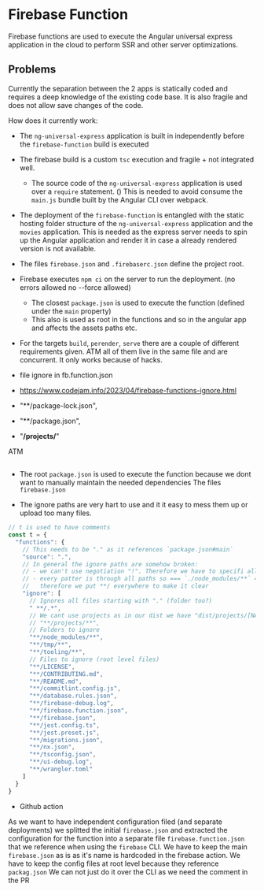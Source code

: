 # Firebase Function

Firebase functions are used to execute the Angular universal express application in the cloud to perform SSR and other
server optimizations.

## Problems

Currently the separation between the 2 apps is statically coded and requires a deep knowledge of the existing code base.
It is also fragile and does not allow save changes of the code.

How does it currently work:

- The `ng-universal-express` application is built in independently before the `firebase-function` build is executed
- The firebase build is a custom `tsc` execution and fragile + not integrated well.
  - The source code of the `ng-universal-express` application is used over a `require` statement. ()
    This is needed to avoid consume the `main.js` bundle built by the Angular CLI over webpack.
- The deployment of the `firebase-function` is entangled with the
  static hosting folder structure of the `ng-universal-express` application and the `movies` application.
  This is needed as the express server needs to spin up the Angular application and render it in case a already rendered
  version is not available.
- The files `firebase.json` and `.firebaserc.json` define the project root.
- Firebase executes `npm ci` on the server to run the deployment. (no errors allowed no --force allowed)
  - The closest `package.json` is used to execute the function (defined under the `main` property)
  - This also is used as root in the functions and so in the angular app and affects the assets paths etc.
- For the targets `build`, `perender`, `serve` there are a couple of different requirements given.
  ATM all of them live in the same file and are concurrent. It only works because of hacks.


- file ignore in fb.function.json
- https://www.codejam.info/2023/04/firebase-functions-ignore.html
- "**/package-lock.json",
- "**/package.json",
- "**/projects/**"

ATM

##       

- The root `package.json` is used to execute the function because we dont want to manually maintain the needed
  dependencies
  The files `firebase.json`

- The ignore paths are very hart to use and it it easy to mess them up or upload too many files.

```js
// t is used to have comments
const t = {
  "functions": {
    // This needs to be "." as it references `package.json#main`
    "source": ".",
    // In general the ignore paths are somehow broken:
    // - we can't use negotiation "!". Therefore we have to specifi all manually
    // - every patter is through all paths so === `./node_modules/**` === `node_modules/**` === `**/node_modules/**`  
    //   therefore we put **/ everywhere to make it clear
    "ignore": [
      // Ignores all files starting with "." (folder too?)
      " **/.*",
      // We cant use projects as in our dist we have "dist/projects/[NAME]"
      // "**/projects/**",
      // Folders to ignore
      "**/node_modules/**",
      "**/tmp/**",
      "**/tooling/**",
      // Files to ignore (root level files)
      "**/LICENSE",
      "**/CONTRIBUTING.md",
      "**/README.md",
      "**/commitlint.config.js",
      "**/database.rules.json",
      "**/firebase-debug.log",
      "**/firebase.function.json",
      "**/firebase.json",
      "**/jest.config.ts",
      "**/jest.preset.js",
      "**/migrations.json",
      "**/nx.json",
      "**/tsconfig.json",
      "**/ui-debug.log",
      "**/wrangler.toml"
    ]
  }
}
``` 

- Github action


As we want to have independent configuration filed (and separate deployments)
we splitted the initial `firebase.json` and extracted the configuration for the function
into a separate file `firebase.function.json` that we reference when using the `firebase` CLI.
We have to keep the main `firebase.json` as is as it's name is hardcoded in the firebase action.
We have to keep the config files at root level because they reference `packag.json`
We can not just do it over the CLI as we need the comment in the PR
